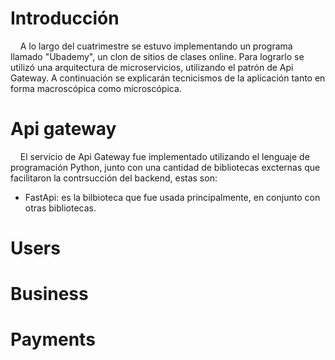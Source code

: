# Introducción
&nbsp;&nbsp;&nbsp;&nbsp;A lo largo del cuatrimestre se estuvo implementando un programa llamado "Ubademy", un clon de sitios de clases online. Para lograrlo se utilizó una arquitectura de microservicios, utilizando el patrón de Api Gateway. A continuación se explicarán tecnicismos de la aplicación tanto en forma macroscópica como microscópica.


# Api gateway
&nbsp;&nbsp;&nbsp;&nbsp;El servicio de Api Gateway fue implementado utilizando el lenguaje de programación Python, junto con una cantidad de bibliotecas excternas que facilitaron la contrsucción del backend, estas son:  
- FastApi: es la bilbioteca que fue usada principalmente, en conjunto con otras bibliotecas. 

# Users



# Business



# Payments



